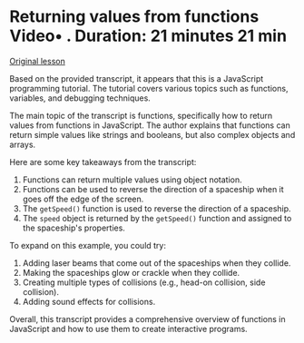# Returning values from functions Video• . Duration: 21 minutes 21 min

[Original lesson](https://www.coursera.org/learn/uol-introduction-to-programming-1/lecture/ACmeq/returning-values-from-functions)

Based on the provided transcript, it appears that this is a JavaScript programming tutorial. The tutorial covers various topics such as functions, variables, and debugging techniques.

The main topic of the transcript is functions, specifically how to return values from functions in JavaScript. The author explains that functions can return simple values like strings and booleans, but also complex objects and arrays.

Here are some key takeaways from the transcript:

1. Functions can return multiple values using object notation.
2. Functions can be used to reverse the direction of a spaceship when it goes off the edge of the screen.
3. The `getSpeed()` function is used to reverse the direction of a spaceship.
4. The `speed` object is returned by the `getSpeed()` function and assigned to the spaceship's properties.

To expand on this example, you could try:

1. Adding laser beams that come out of the spaceships when they collide.
2. Making the spaceships glow or crackle when they collide.
3. Creating multiple types of collisions (e.g., head-on collision, side collision).
4. Adding sound effects for collisions.

Overall, this transcript provides a comprehensive overview of functions in JavaScript and how to use them to create interactive programs.

